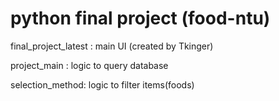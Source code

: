 # python final project (food-ntu)

  final_project_latest : main UI (created by Tkinger)
  
  project_main : logic to query database 
  
  selection_method: logic to filter items(foods)
  

